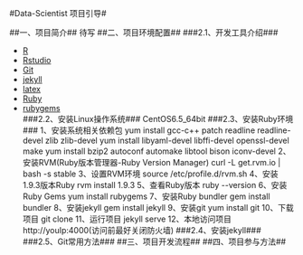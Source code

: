 #Data-Scientist 项目引导#

##一、项目简介##
     待写
##二、项目环境配置##
###2.1、开发工具介绍###
- [R](http://www.r-project.org/ "R")
- [Rstudio](https://www.rstudio.com/ "rstudio")
- [Git](http://git-scm.com/docs "Git")
- [jekyll](http://jekyllrb.com/ "jekyll")
- [latex](http://www.latex-project.org/ "latex")
- [Ruby](https://www.ruby-lang.org/zh_cn/ "Ruby")
- [rubygems](http://rubygems.org/ "rubygems")  
###2.2、安装Linux操作系统###
     CentOS6.5_64bit
###2.3、安装Ruby环境###
    1、安装系统相关依赖包
    yum install gcc-c++ patch readline readline-devel zlib zlib-devel 
    yum install libyaml-devel libffi-devel openssl-devel make 
    yum install bzip2 autoconf automake libtool bison iconv-devel
    2、安装RVM(Ruby版本管理器-Ruby Version Manager)
    curl -L get.rvm.io | bash -s stable
    3、设置RVM环境
    source /etc/profile.d/rvm.sh
    4、安装1.9.3版本Ruby
    rvm install 1.9.3
    5、查看Ruby版本
    ruby --version
    6、安装Ruby Gems
    yum install rubygems
    7、安装Ruby bundler
    gem install bundler
    8、安装jekyll
    gem install jekyll
    9、安装git
    yum install git
    10、下载项目
    git clone 
    11、运行项目
    jekyll serve
    12、本地访问项目
    http://youIp:4000(访问前最好关闭防火墙)
###2.4、安装jekyll###
###2.5、Git常用方法###
##三、项目开发流程##
##四、项目参与方法##
